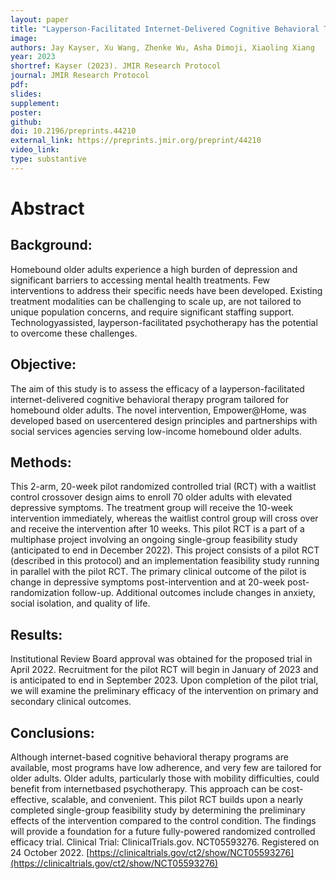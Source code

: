 ```yaml
---
layout: paper
title: "Layperson-Facilitated Internet-Delivered Cognitive Behavioral Therapy for Homebound Older Adults with Depression: Protocol for a Randomized Controlled Trial"
image: 
authors: Jay Kayser, Xu Wang, Zhenke Wu, Asha Dimoji, Xiaoling Xiang
year: 2023
shortref: Kayser (2023). JMIR Research Protocol
journal: JMIR Research Protocol
pdf: 
slides: 
supplement:
poster: 
github: 
doi: 10.2196/preprints.44210
external_link: https://preprints.jmir.org/preprint/44210
video_link: 
type: substantive
---
```


# Abstract

## Background: 

Homebound older adults experience a high burden of depression and significant barriers to accessing mental health treatments. Few interventions to address their specific needs have been developed. Existing treatment modalities can be challenging to scale up, are not tailored to unique population concerns, and require significant staffing support. Technologyassisted, layperson-facilitated psychotherapy has the potential to overcome these challenges.

## Objective: 

The aim of this study is to assess the efficacy of a layperson-facilitated internet-delivered cognitive behavioral therapy program tailored for homebound older adults. The novel intervention, Empower@Home, was developed based on usercentered design principles and partnerships with social services agencies serving low-income homebound older adults.

## Methods: 

This 2-arm, 20-week pilot randomized controlled trial (RCT) with a waitlist control crossover design aims to enroll 70 older adults with elevated depressive symptoms. The treatment group will receive the 10-week intervention immediately, whereas the waitlist control group will cross over and receive the intervention after 10 weeks. This pilot RCT is a part of a multiphase project involving an ongoing single-group feasibility study (anticipated to end in December 2022). This project consists of a pilot RCT (described in this protocol) and an implementation feasibility study running in parallel with the pilot RCT. The primary clinical outcome of the pilot is change in depressive symptoms post-intervention and at 20-week post- randomization follow-up. Additional outcomes include changes in anxiety, social isolation, and quality of life.

## Results: 

Institutional Review Board approval was obtained for the proposed trial in April 2022. Recruitment for the pilot RCT will begin in January of 2023 and is anticipated to end in September 2023. Upon completion of the pilot trial, we will examine the preliminary efficacy of the intervention on primary and secondary clinical outcomes.

## Conclusions: 

Although internet-based cognitive behavioral therapy programs are available, most programs have low adherence, and very few are tailored for older adults. Older adults, particularly those with mobility difficulties, could benefit from internetbased psychotherapy. This approach can be cost-effective, scalable, and convenient. This pilot RCT builds upon a nearly completed single-group feasibility study by determining the preliminary effects of the intervention compared to the control condition. The findings will provide a foundation for a future fully-powered randomized controlled efficacy trial. Clinical Trial: ClinicalTrials.gov. NCT05593276. Registered on 24 October 2022. [https://clinicaltrials.gov/ct2/show/NCT05593276](https://clinicaltrials.gov/ct2/show/NCT05593276)